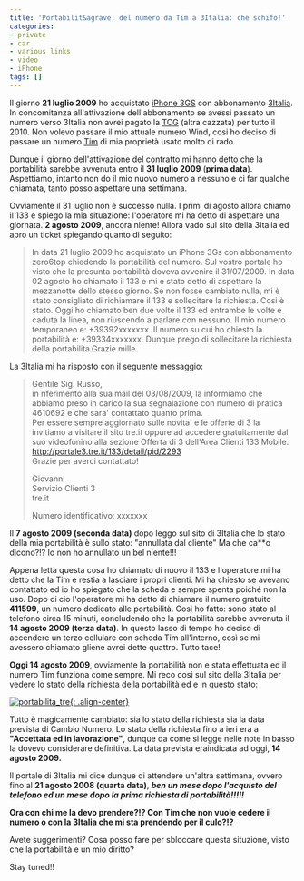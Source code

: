```yaml
---
title: 'Portabilit&agrave; del numero da Tim a 3Italia: che schifo!'
categories:
- private
- car
- various links
- video
- iPhone
tags: []
---
```

Il giorno **21 luglio 2009** ho acquistato [iPhone
3GS](http://www.apple.com/it/iphone/) con abbonamento
[3Italia](http://www.tre.it). In concomitanza all'attivazione dell'abbonamento
se avessi passato un numero verso 3Italia non avrei pagato la
[TCG](http://it.wikipedia.org/wiki/Tassa_di_concessione_governativa) (altra
cazzata) per tutto il 2010. Non volevo passare il mio attuale numero Wind,
cosi ho deciso di passare un numero [Tim](http://www.tim.it) di mia proprietà
usato molto di rado.

Dunque il giorno dell'attivazione del contratto mi hanno detto che la
portabilità sarebbe avvenuta entro il **31 luglio 2009** (**prima data**).
Aspettiamo, intanto non do il mio nuovo numero a nessuno e ci far qualche
chiamata, tanto posso aspettare una settimana.

Ovviamente il 31 luglio non è successo nulla. I primi di agosto allora chiamo
il 133 e spiego la mia situazione: l'operatore mi ha detto di aspettare una
giornata. **2 agosto 2009**, ancora niente! Allora vado sul sito della 3Italia
ed apro un ticket spiegando quanto di seguito:

>In data 21 luglio 2009 ho acquistato un iPhone 3Gs con abbonamento zero6top
chiedendo la portabilità del numero. Sul vostro portale ho visto che la
presunta portabilità doveva avvenire il 31/07/2009. In data 02 agosto ho
chiamato il 133 e mi e stato detto di aspettare la mezzanotte dello stesso
giorno. Se non fosse cambiato nulla, mi è stato consigliato di richiamare il
133 e sollecitare la richiesta. Cosi è stato. Oggi ho chiamato ben due volte il
133 ed entrambe le volte è caduta la linea, non riuscendo a parlare con
nessuno. Il mio numero temporaneo e: +39392xxxxxxx. Il numero su cui ho chiesto
la portabilità e: +39334xxxxxxx. Dunque prego di sollecitare la richiesta
della portabilita.Grazie mille.

La 3Italia mi ha risposto con il seguente messaggio:

>Gentile Sig. Russo,  
in riferimento alla sua mail del 03/08/2009, la informiamo che abbiamo preso
in carico la sua segnalazione con numero di pratica 4610692 e che sara'
contattato quanto prima.  
Per essere sempre aggiornato sulle novita' e le offerte di 3 la invitiamo a
visitare il sito tre.it oppure ad accedere gratuitamente dal suo videofonino
alla sezione Offerta di 3 dell'Area Clienti 133 Mobile:  
><http://portale3.tre.it/133/detail/pid/2293>  
>Grazie per averci contattato!
>
>Giovanni  
Servizio Clienti 3  
tre.it
>
>Numero identificativo: xxxxxxx

Il **7 agosto 2009 (seconda data)** dopo leggo sul sito di 3Italia che lo
stato della mia portabilità è sullo stato: "annullata dal cliente" Ma che
ca\*\*o dicono?!? Io non ho annullato un bel niente!!!

Appena letta questa cosa ho chiamato di nuovo il 133 e l'operatore mi ha detto
che la Tim è restia a lasciare i propri clienti. Mi ha chiesto se avevano
contattato ed io ho spiegato che la scheda e sempre spenta poiché non la uso.
Dopo di cio l'operatore mi ha detto di chiamare il numero gratuito **411599**,
un numero dedicato alle portabilità. Cosi ho fatto: sono stato al telefono
circa 15 minuti, concludendo che la portabilità sarebbe avvenuta il **14
agosto 2009 (terza data)**. In questo lasso di tempo ho deciso di accendere un
terzo cellulare con scheda Tim all'interno, così se mi avessero chiamato
gliene avrei dette quattro. Tutto tace!

**Oggi 14 agosto 2009**, ovviamente la portabilità non e stata effettuata ed il numero Tim funziona come sempre. Mi reco così sul sito della 3Italia per vedere lo stato della richiesta della portabilità ed e in questo stato:

[![portabilita_tre]({{site.url}}/images/portabilita_tre.png){: .align-center}]({{site.url}}/images/portabilita_tre.png)

Tutto è magicamente cambiato: sia lo stato della richiesta sia la data
prevista di Cambio Numero. Lo stato della richiesta fino a ieri era a
**"Accettata ed in lavorazione"**, dunque da come si legge nelle note in basso
la dovevo considerare definitiva. La data prevista eraindicata ad oggi, **14
agosto 2009.**

Il portale di 3Italia mi dice dunque di attendere un'altra settimana, ovvero
fino al **21 agosto 2008 (quarta data)**, _**ben un mese dopo l'acquisto del
telefono ed un mese dopo la prima richiesta di portabilità!!!!!**_

**Ora con chi me la devo prendere?!? Con Tim che non vuole cedere il numero o con la 3Italia che mi sta prendendo per il culo?!?**

Avete suggerimenti? Cosa posso fare per sbloccare questa situzione, visto che
la portabilità e un mio diritto?

Stay tuned!!